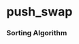 # push_swap

### Sorting Algorithm

<!-- <figure class="video_container">
  <iframe src="https://tv.kakao.com/v/420766075" frameborder="0" allowfullscreen="true"> </iframe>
</figure>
 -->
